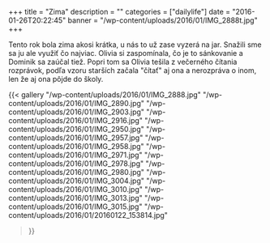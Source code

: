 +++
title = "Zima"
description = ""
categories = ["dailylife"]
date = "2016-01-26T20:22:45"
banner = "/wp-content/uploads/2016/01/IMG_2888t.jpg"
+++

Tento rok bola zima akosi krátka, u nás to už zase vyzerá na jar.  Snažili sme sa ju ale využiť čo najviac. Olivia si zaspomínala, čo je to sánkovanie a Dominik sa
zaúčal tiež. Popri tom sa Olivia tešila z večerného čítania rozprávok, podľa vzoru starších začala
"čítať" aj ona a nerozpráva o inom, len že aj ona pôjde do školy.

{{< gallery
    "/wp-content/uploads/2016/01/IMG_2888.jpg"
    "/wp-content/uploads/2016/01/IMG_2890.jpg"
    "/wp-content/uploads/2016/01/IMG_2903.jpg"
    "/wp-content/uploads/2016/01/IMG_2916.jpg"
    "/wp-content/uploads/2016/01/IMG_2950.jpg"
    "/wp-content/uploads/2016/01/IMG_2957.jpg"
    "/wp-content/uploads/2016/01/IMG_2958.jpg"
    "/wp-content/uploads/2016/01/IMG_2971.jpg"
    "/wp-content/uploads/2016/01/IMG_2978.jpg"
    "/wp-content/uploads/2016/01/IMG_2980.jpg"
    "/wp-content/uploads/2016/01/IMG_3004.jpg"
    "/wp-content/uploads/2016/01/IMG_3010.jpg"
    "/wp-content/uploads/2016/01/IMG_3013.jpg"
    "/wp-content/uploads/2016/01/IMG_3015.jpg"
    "/wp-content/uploads/2016/01/20160122_153814.jpg"
>}}
